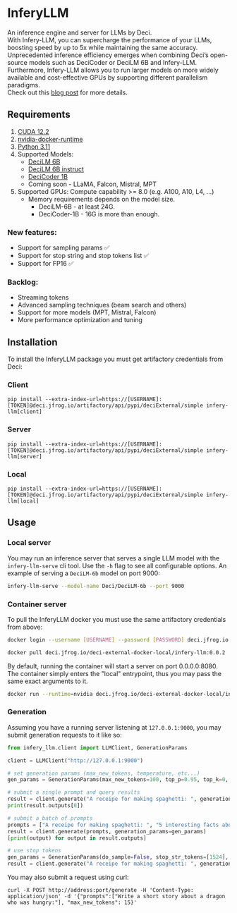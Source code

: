 # InferyLLM
An inference engine and server for LLMs by Deci.<br>
With Infery-LLM, you can supercharge the performance of your LLMs, boosting speed by up to 5x while maintaining the same accuracy.  
Unprecedented inference efficiency emerges when combining Deci’s open-source models such as DeciCoder or DeciLM 6B and Infery-LLM. Furthermore, Infery-LLM allows you to run larger models on more widely available and cost-effective GPUs by supporting different parallelism paradigms.<br>
Check out this [blog post](https://deci.ai/blog/decilm-15-times-faster-than-llama2-nas-generated-llm-with-variable-gqa/) for more details.

## Requirements
1. [CUDA 12.2](https://developer.nvidia.com/cuda-downloads)
2. [nvidia-docker-runtime](https://developer.nvidia.com/nvidia-container-runtime)
3. [Python 3.11](https://www.python.org/downloads/release/python-3110/)
4. Supported Models:
   * [DeciLM 6B](https://huggingface.co/Deci/DeciLM-6b)
   * [DeciLM 6B instruct](https://huggingface.co/Deci/DeciLM-6b-instruct)
   * [DeciCoder 1B](https://huggingface.co/Deci/DeciCoder-1b)
   * Coming soon - LLaMA, Falcon, Mistral, MPT
6. Supported GPUs: Compute capability >= 8.0 (e.g. A100, A10, L4, ...)<br>
   * Memory requirements depends on the model size.
        * DeciLM-6B - at least 24G. 
        * DeciCoder-1B - 16G is more than enough.
    
### New features:
- Support for sampling params ✅
- Support for stop string and stop tokens list ✅
- Support for FP16 ✅

### Backlog:
- Streaming tokens
- Advanced sampling techniques (beam search and others)
- Support for more models (MPT, Mistral, Falcon)
- More performance optimization and tuning

  
## Installation
To install the InferyLLM package you must get artifactory credentials from Deci:
### Client
``` shell
pip install --extra-index-url=https://[USERNAME]:[TOKEN]@deci.jfrog.io/artifactory/api/pypi/deciExternal/simple infery-llm[client]
```
### Server
``` shell
pip install --extra-index-url=https://[USERNAME]:[TOKEN]@deci.jfrog.io/artifactory/api/pypi/deciExternal/simple infery-llm[server]
```
### Local
``` shell
pip install --extra-index-url=https://[USERNAME]:[TOKEN]@deci.jfrog.io/artifactory/api/pypi/deciExternal/simple infery-llm[local]
```


## Usage
### Local server
You may run an inference server that serves a single LLM model with the `infery-llm-serve` cli tool. 
Use the `-h` flag to see all configurable options. An example of serving a `DeciLM-6b` model on port 9000:

```bash
infery-llm-serve --model-name Deci/DeciLM-6b --port 9000
```

### Container server
To pull the InferyLLM docker you must use the same artifactory credentials from above:
```bash
docker login --username [USERNAME] --password [PASSWORD] deci.jfrog.io

docker pull deci.jfrog.io/deci-external-docker-local/infery-llm:0.0.2
```

By default, running the container will start a server on port 0.0.0.0:8080. The container simply enters the "local" 
entrypoint, thus you may pass the same exact arguments to it.

```bash
docker run --runtime=nvidia deci.jfrog.io/deci-external-docker-local/infery-llm:0.0.2 --model-name Deci/DeciLM-6b --port 9000
```

### Generation
Assuming you have a running server listening at `127.0.0.1:9000`, you may submit generation requests to it like so:

```python
from infery_llm.client import LLMClient, GenerationParams

client = LLMClient("http://127.0.0.1:9000")

# set generation params (max_new_tokens, temperature, etc...)
gen_params = GenerationParams(max_new_tokens=100, top_p=0.95, top_k=0, temperature=0.1, do_sample=True)

# submit a single prompt and query results
result = client.generate("A receipe for making spaghetti: ", generation_params=gen_params)
print(result.outputs[0])

# submit a batch of prompts
prompts = ["A receipe for making spaghetti: ", "5 interesting facts about the President of France are: ", "Write a short story about a dog named Snoopy: "]
result = client.generate(prompts, generation_params=gen_params)
[print(output) for output in result.outputs]

# use stop tokens
gen_params = GenerationParams(do_sample=False, stop_str_tokens=[1524], stop_strs=["add tomatoes"], skip_special_tokens=True)
result = client.generate("A receipe for making spaghetti: ", generation_params=gen_params)
```

You may also submit a request using curl:

``` shell
curl -X POST http://address:port/generate -H 'Content-Type: application/json' -d '{"prompts":["Write a short story about a dragon who was hungry:"], "max_new_tokens": 15}'
```
